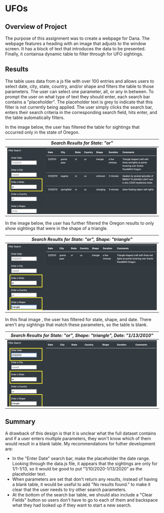# UFOs
## Overview of Project

The purpose of this assignment was to create a webpage for Dana. The webpage features a heading with an image that adjusts to the window screen. It has a block of text that introduces the data to be presented. Finally, it containsa dynamic table to filter through for UFO sightings. 

## Results

The table uses data from a js file with over 100 entries and allows users to select date, city, state, country, and/or shape and filters the table to those parameters. The user can select one parameter, all, or any in between. To prompt the user on what type of text they should enter, each search bar contains a "placeholder". The placeholder text is grey to indicate that this filter is not currently being applied. The user simply clicks the search bar, enters their search criteria in the corresponding search field, hits enter, and the table automatically filters. 

In the image below, the user has filtered the table for sightings that occurred only in the state of Oregon.

|*Search Results for State: "or"*|
|:--:|
|![OR Search Results](image/../search01.png)|

In the image below, the user has further filtered the Oregon results to only show sightings that were in the shape of a triangle.

|*Search Results for State: "or", Shape: "triangle"*|
|:--:|
|![OR Search Results](image/../search02.png)|

In this final image , the user has filtered for state, shape, and date. There aren't any sightings that match these parameters, so the table is blank.

|*Search Results for State: "or", Shape: "triangle", Date: "1/13/2010"*|
|:--:|
|![OR Search Results](image/../search03.png)|


## Summary

A drawback of this design is that it is unclear what the full dataset contains and if a user enters multiple parameters, they won't know which of them would result in a blank table. My recommendations for futher development are:
- In the "Enter Date" search bar, make the placeholder the date range. Looking through the data.js file, it appears that the sightings are only for 1/1-1/13, so it would be good to put "1/10/2020-1/13/2020" as the placeholder text.
- When parameters are set that don't return any results, instead of having a blank table, it would be useful to add "No results found." to make it clear that the user needs to try other search parameters.
- At the bottom of the search bar table, we should also include a "Clear Fields" button so users don't have to go to each of them and backspace what they had looked up if they want to start a new search.